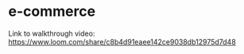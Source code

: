 # e-commerce

Link to walkthrough video: https://www.loom.com/share/c8b4d91eaee142ce9038db12975d7d48

